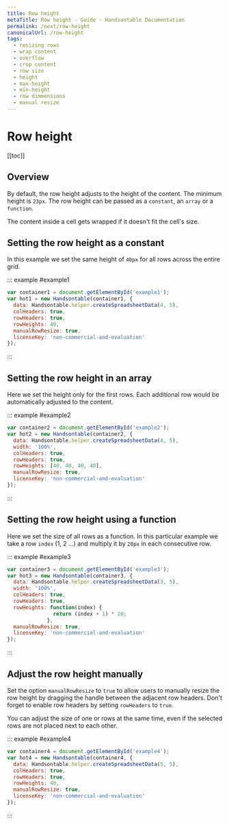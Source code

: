 ```yaml
---
title: Row height
metaTitle: Row height - Guide - Handsontable Documentation
permalink: /next/row-height
canonicalUrl: /row-height
tags:
  - resizing rows
  - wrap content
  - overflow
  - crop content
  - row size
  - height
  - max-height
  - min-height
  - row dimmensions
  - manual resize
---
```


# Row height

[[toc]]

## Overview

By default, the row height adjusts to the height of the content. The minimum height is `23px`. The row height can be passed as a `constant`, an `array` or a `function`.

The content inside a cell gets wrapped if it doesn't fit the cell's size.

## Setting the row height as a constant

In this example we set the same height of `40px` for all rows across the entire grid.

::: example #example1
```js
var container1 = document.getElementById('example1');
var hot1 = new Handsontable(container1, {
  data: Handsontable.helper.createSpreadsheetData(4, 5),
  colHeaders: true,
  rowHeaders: true,
  rowHeights: 40,
  manualRowResize: true,
  licenseKey: 'non-commercial-and-evaluation'
});
```
:::

## Setting the row height in an array

Here we set the height only for the first rows. Each additional row would be automatically adjusted to the content.

::: example #example2
```js
var container2 = document.getElementById('example2');
var hot2 = new Handsontable(container2, {
  data: Handsontable.helper.createSpreadsheetData(4, 5),
  width: '100%',
  colHeaders: true,
  rowHeaders: true,
  rowHeights: [40, 40, 40, 40],
  manualRowResize: true,
  licenseKey: 'non-commercial-and-evaluation'
});
```
:::

## Setting the row height using a function

Here we set the size of all rows as a function. In this particular example we take a row `index` (1, 2 ...) and multiply it by `20px` in each consecutive row. 

::: example #example3
```js
var container3 = document.getElementById('example3');
var hot3 = new Handsontable(container3, {
  data: Handsontable.helper.createSpreadsheetData(3, 5),
  width: '100%',
  colHeaders: true,
  rowHeaders: true,
  rowHeights: function(index) {
               return (index + 1) * 20;
             },
  manualRowResize: true,
  licenseKey: 'non-commercial-and-evaluation'
});
```
:::

## Adjust the row height manually

Set the option `manualRowResize` to `true` to allow users to manually resize the row height by dragging the handle between the adjacent row headers. Don't forget to enable row headers by setting `rowHeaders` to `true`.

You can adjust the size of one or rows at the same time, even if the selected rows are not placed next to each other.

::: example #example4
```js
var container4 = document.getElementById('example4');
var hot4 = new Handsontable(container4, {
  data: Handsontable.helper.createSpreadsheetData(5, 5),
  colHeaders: true,
  rowHeaders: true,
  rowHeights: 40,
  manualRowResize: true,
  licenseKey: 'non-commercial-and-evaluation'
});
```
:::
